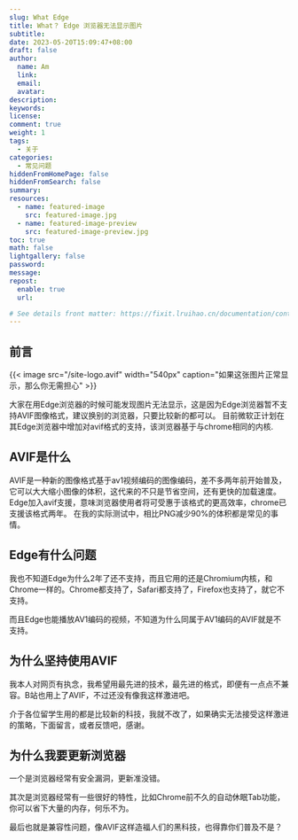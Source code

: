 ```yaml
---
slug: What Edge 
title: What？ Edge 浏览器无法显示图片
subtitle:
date: 2023-05-20T15:09:47+08:00
draft: false
author:
  name: Am
  link:
  email:
  avatar: 
description:
keywords:
license:
comment: true
weight: 1
tags:
  - 关于
categories:
  - 常见问题
hiddenFromHomePage: false
hiddenFromSearch: false
summary:
resources:
  - name: featured-image
    src: featured-image.jpg
  - name: featured-image-preview
    src: featured-image-preview.jpg
toc: true
math: false
lightgallery: false
password:
message:
repost:
  enable: true
  url:

# See details front matter: https://fixit.lruihao.cn/documentation/content-management/introduction/#front-matter
---
```


<!--more-->

## 前言

{{< image src="/site-logo.avif" width="540px" caption="如果这张图片正常显示，那么你无需担心" >}}

大家在用Edge浏览器的时候可能发现图片无法显示，这是因为Edge浏览器暂不支持AVIF图像格式，建议换别的浏览器，只要比较新的都可以。
目前微软正计划在其Edge浏览器中增加对avif格式的支持，该浏览器基于与chrome相同的内核. 
## AVIF是什么

AVIF是一种新的图像格式基于av1视频编码的图像编码，差不多两年前开始普及，它可以大大缩小图像的体积，这代来的不只是节省空间，还有更快的加载速度。
Edge加入avif支援，意味浏览器使用者将可受惠于该格式的更高效率，chrome已支援该格式两年。
在我的实际测试中，相比PNG减少90%的体积都是常见的事情。

## Edge有什么问题

我也不知道Edge为什么2年了还不支持，而且它用的还是Chromium内核，和Chrome一样的。Chrome都支持了，Safari都支持了，Firefox也支持了，就它不支持。

而且Edge也能播放AV1编码的视频，不知道为什么同属于AV1编码的AVIF就是不支持。

## 为什么坚持使用AVIF

我本人对网页有执念，我希望用最先进的技术，最先进的格式，即便有一点点不兼容。B站也用上了AVIF，不过还没有像我这样激进吧。

介于各位留学生用的都是比较新的科技，我就不改了，如果确实无法接受这样激进的策略，下面留言，或者反馈吧，感谢。

## 为什么我要更新浏览器

一个是浏览器经常有安全漏洞，更新准没错。

其次是浏览器经常有一些很好的特性，比如Chrome前不久的自动休眠Tab功能，你可以省下大量的内存，何乐不为。

最后也就是兼容性问题，像AVIF这样造福人们的黑科技，也得靠你们普及不是？

